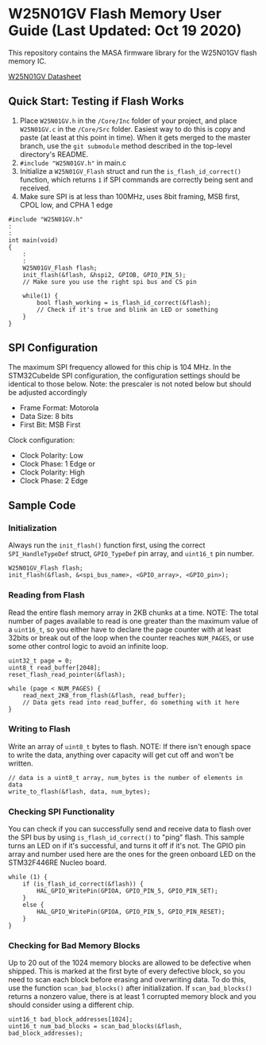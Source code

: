 # W25N01GV Flash Memory User Guide (Last Updated: Oct 19 2020)
This repository contains the MASA firmware library for the W25N01GV flash memory IC.

[W25N01GV Datasheet](https://www.winbond.com/resource-files/w25n01gv%20revl%20050918%20unsecured.pdf)

## Quick Start: Testing if Flash Works
1) Place `W25N01GV.h` in the `/Core/Inc` folder of your project, and place `W25N01GV.c` in the `/Core/Src` folder. Easiest way to do this is copy and paste (at least at this point in time). When it gets merged to the master branch, use the `git submodule` method described in the top-level directory's README.
3) `#include "W25N01GV.h"` in main.c
2) Initialize a `W25N01GV_Flash` struct and run the `is_flash_id_correct()` function, which returns `1` if SPI commands are correctly being sent and received.
3) Make sure SPI is at less than 100MHz, uses 8bit framing, MSB first, CPOL low, and CPHA 1 edge
```
#include "W25N01GV.h"
:
:
int main(void)
{
    :
    :
    W25N01GV_Flash flash;
    init_flash(&flash, &hspi2, GPIOB, GPIO_PIN_5);
    // Make sure you use the right spi bus and CS pin
    
    while(1) {
        bool flash_working = is_flash_id_correct(&flash);
        // Check if it's true and blink an LED or something
    }
}
```
## SPI Configuration
The maximum SPI frequency allowed for this chip is 104 MHz. In the STM32CubeIde SPI configuration, the configuration settings should be identical to those below. Note: the prescaler is not noted below but should be adjusted accordingly

* Frame Format: Motorola
* Data Size: 8 bits
* First Bit: MSB First

Clock configuration:
* Clock Polarity: Low
* Clock Phase: 1 Edge
or
* Clock Polarity: High
* Clock Phase: 2 Edge

## Sample Code
### Initialization
Always run the `init_flash()` function first, using the correct `SPI_HandleTypeDef` struct, `GPIO_TypeDef` pin array, and `uint16_t` pin number.
```
W25N01GV_Flash flash;
init_flash(&flash, &<spi_bus_name>, <GPIO_array>, <GPIO_pin>);
```
### Reading from Flash
Read the entire flash memory array in 2KB chunks at a time.
NOTE: The total number of pages available to read is one greater than the maximum value of a `uint16_t`, so you either have to declare the page counter with at least 32bits or break out of the loop when the counter reaches `NUM_PAGES`, or use some other control logic to avoid an infinite loop.
```
uint32_t page = 0;
uint8_t read_buffer[2048];
reset_flash_read_pointer(&flash);

while (page < NUM_PAGES) {
    read_next_2KB_from_flash(&flash, read_buffer);
    // Data gets read into read_buffer, do something with it here
}
```
### Writing to Flash
Write an array of `uint8_t` bytes to flash.
NOTE: If there isn't enough space to write the data, anything over capacity will get cut off and won't be written.
```
// data is a uint8_t array, num_bytes is the number of elements in data
write_to_flash(&flash, data, num_bytes);
```
### Checking SPI Functionality
You can check if you can successfully send and receive data to flash over the SPI bus by using `is_flash_id_correct()` to "ping" flash. This sample turns an LED on if it's successful, and turns it off if it's not. The GPIO pin array and number used here are the ones for the green onboard LED on the STM32F446RE Nucleo board.
```
while (1) {
    if (is_flash_id_correct(&flash)) {
        HAL_GPIO_WritePin(GPIOA, GPIO_PIN_5, GPIO_PIN_SET);
    }
    else {
        HAL_GPIO_WritePin(GPIOA, GPIO_PIN_5, GPIO_PIN_RESET);
    }
}
```
### Checking for Bad Memory Blocks
Up to 20 out of the 1024 memory blocks are allowed to be defective when shipped. This is marked at the first byte of every defective block, so you need to scan each block before erasing and overwriting data. To do this, use the function `scan_bad_blocks()` after initialization. If `scan_bad_blocks()` returns a nonzero value, there is at least 1 corrupted memory block and you should consider using a different chip.
```
uint16_t bad_block_addresses[1024];
uint16_t num_bad_blocks = scan_bad_blocks(&flash, bad_block_addresses);
```